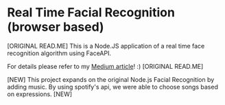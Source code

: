 # Real Time Facial Recognition (browser based)

[ORIGINAL READ.ME]
This is a Node.JS application of a real time face recognition algorithm using FaceAPI.

For details please refer to my [Medium article](https://medium.com/@billyfong2007/launch-your-own-real-time-face-recognition-algorithm-in-your-browser-in-minutes-beginner-guide-a8f2e6fd505c)! :)
[ORIGINAL READ.ME]

[NEW]
This project expands on the original Node.js Facial Recognition by adding music. By using spotify's api, we were able to choose songs based on expressions.
[NEW]
